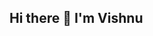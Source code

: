## Hi there 👋 I'm Vishnu

<!--
**vishnuB13/vishnuB13** is a ✨ _special_ ✨ repository because its `README.md` (this file) appears on your GitHub profile.

Here are some ideas to get you started:

- 🔭 I’m currently working on ...
- 🌱 I’m currently learning 
- 👯 I’m looking to collaborate on MERN Stack Projects.
- 🤔 I’m looking for help with ...
- 💬 Ask me about JavaScript
- 📫 How to reach me: ...
- 😄 Pronouns: ...
- ⚡ Fun fact: ...
-->
